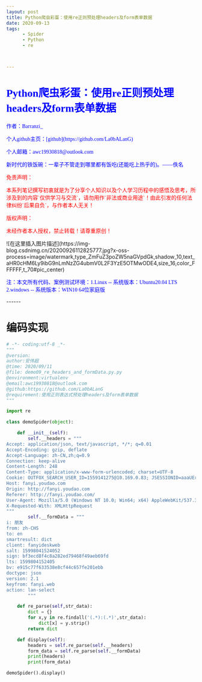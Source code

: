 ```yaml
---
layout: post
title: Python爬虫彩蛋：使用re正则预处理headers及form表单数据
date: 2020-09-13
tags: 
      - Spider
      - Python
      - re



---
```


# <font face="楷体"  color='blue'> Python爬虫彩蛋：使用re正则预处理headers及form表单数据</font>

<p><font face="楷体" color='blue'>作者：Barranzi_</font></p>
<p><font face="楷体" color='blue'>个人github主页：[github](https://github.com/La0bALanG)</font></p>
<p><font face="楷体" color='blue'>个人邮箱：awc19930818@outlook.com</font></p>
<p><font face="楷体" color='blue'>新时代的铁饭碗：一辈子不管走到哪里都有饭吃(还能吃上热乎的)。——佚名</font></p>
<p><font face="楷体" color='red'> 免责声明：</font></p>
<p><font face='楷体' color='red'>		本系列笔记撰写初衷就是为了分享个人知识以及个人学习历程中的感悟及思考，所涉及到的内容`仅供学习与交流`，请勿用作`非法或商业用途`！由此引发的任何法律纠纷`后果自负`，与作者本人无关！</font></p>
<p><font face="楷体"  color='red'>版权声明：</font></p>
<p><font face='楷体' color='red'>		未经作者本人授权，禁止转载！请尊重原创！</font></p>
![在这里插入图片描述](https://img-blog.csdnimg.cn/20200926112825777.jpg?x-oss-process=image/watermark,type_ZmFuZ3poZW5naGVpdGk,shadow_10,text_aHR0cHM6Ly9ibG9nLmNzZG4ubmV0L2F3YzE5OTMwODE4,size_16,color_FFFFFF,t_70#pic_center)

<p><font face="楷体" color='blue'>注：本文所有代码、案例测试环境：1.Linux -- 系统版本：Ubuntu20.04 LTS   2.windows -- 系统版本：WIN10 64位家庭版</font></p>
------

# 编码实现

```python
# -*- coding:utf-8 _*-
"""
@version:
author:安伟超
@time: 2020/09/11
@file: demo09_re_headers_and_formData.py.py
@environment:virtualenv
@email:awc19930818@outlook.com
@github:https://github.com/La0bALanG
@requirement:使用正则表达式预处理headers及form表单数据
"""

import re

class demoSpider(object):

    def __init__(self):
        self.__headers = """
Accept: application/json, text/javascript, */*; q=0.01
Accept-Encoding: gzip, deflate
Accept-Language: zh-CN,zh;q=0.9
Connection: keep-alive
Content-Length: 248
Content-Type: application/x-www-form-urlencoded; charset=UTF-8
Cookie: OUTFOX_SEARCH_USER_ID=1559141275@10.169.0.83; JSESSIONID=aaaUEr86rzfeo7xp8b7rx; OUTFOX_SEARCH_USER_ID_NCOO=1009771993.8014448; ___rl__test__cookies=1599804152408
Host: fanyi.youdao.com
Origin: http://fanyi.youdao.com
Referer: http://fanyi.youdao.com/
User-Agent: Mozilla/5.0 (Windows NT 10.0; Win64; x64) AppleWebKit/537.36 (KHTML, like Gecko) Chrome/85.0.4183.83 Safari/537.36
X-Requested-With: XMLHttpRequest
"""
        self.__formData = """
i: 朋友
from: zh-CHS
to: en
smartresult: dict
client: fanyideskweb
salt: 15998041524052
sign: bf3ecd8f4c8a282ed79468f49aeb69fd
lts: 1599804152405
bv: e915c77f633538e8cf44c657fe201ebb
doctype: json
version: 2.1
keyfrom: fanyi.web
action: lan-select
        """

    def re_parse(self,str_data):
        dict = {}
        for x,y in re.findall('(.*):(.*)',str_data):
            dict[x] = y.strip()
        return dict

    def display(self):
        headers = self.re_parse(self.__headers)
        form_data = self.re_parse(self.__formData)
        print(headers)
        print(form_data)

demoSpider().display()
```

